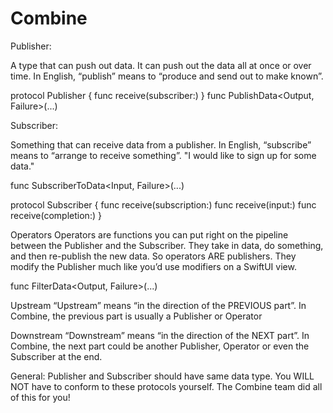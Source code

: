 # Combine

Publisher:

A type that can push out data. It can push out the data all at once or over time. 
In English, “publish” means to “produce and send out to make known”.

protocol Publisher {
 func receive(subscriber:)
}
func PublishData<Output, Failure>(...)

Subscriber:

Something that can receive data from a publisher. In English, “subscribe” means to “arrange to receive something”.
"I would like to sign up for some data."

func SubscriberToData<Input, Failure>(...)

protocol Subscriber {
 func receive(subscription:)
 func receive(input:)
 func receive(completion:)
}

Operators
Operators are functions you can put right on the pipeline between the Publisher and the Subscriber.
They take in data, do something, and then re-publish the new data. So operators ARE publishers.
They modify the Publisher much like you’d use modifiers on a SwiftUI view.

func FilterData<Output, Failure>(...)

Upstream
“Upstream” means “in the direction of the PREVIOUS part”.
In Combine, the previous part is usually a Publisher or Operator

Downstream
“Downstream” means “in the direction of the NEXT part”.
In Combine, the next part could be another Publisher, Operator or even the Subscriber at the end.


General: Publisher and Subscriber should have same data type. You WILL NOT have to conform to these protocols yourself. The Combine team did all of this for you!

